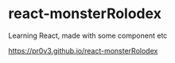 # react-monsterRolodex
Learning React, made with some component etc

https://pr0v3.github.io/react-monsterRolodex
